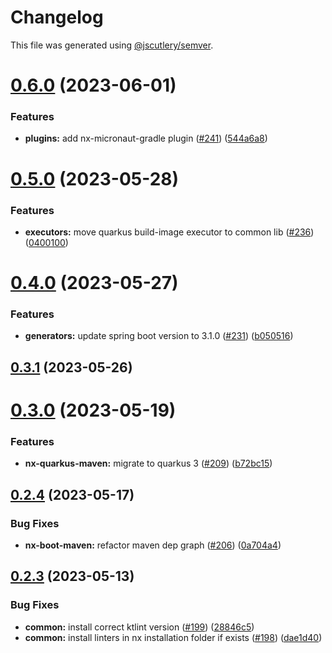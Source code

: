 # Changelog

This file was generated using [@jscutlery/semver](https://github.com/jscutlery/semver).

# [0.6.0](https://github.com/khalilou88/jnxplus/compare/common-0.5.0...common-0.6.0) (2023-06-01)


### Features

* **plugins:** add nx-micronaut-gradle plugin ([#241](https://github.com/khalilou88/jnxplus/issues/241)) ([544a6a8](https://github.com/khalilou88/jnxplus/commit/544a6a83c0680c23bf5e7a47684b9dcf14965d13))



# [0.5.0](https://github.com/khalilou88/jnxplus/compare/common-0.4.0...common-0.5.0) (2023-05-28)


### Features

* **executors:** move quarkus build-image executor to common lib ([#236](https://github.com/khalilou88/jnxplus/issues/236)) ([0400100](https://github.com/khalilou88/jnxplus/commit/04001009afb1f2d4e3f195a877a9d1123304f90e))



# [0.4.0](https://github.com/khalilou88/jnxplus/compare/common-0.3.1...common-0.4.0) (2023-05-27)


### Features

* **generators:** update spring boot version to 3.1.0 ([#231](https://github.com/khalilou88/jnxplus/issues/231)) ([b050516](https://github.com/khalilou88/jnxplus/commit/b0505163fde06fbcf355a97a75e675c0c5fe8bc3))



## [0.3.1](https://github.com/khalilou88/jnxplus/compare/common-0.3.0...common-0.3.1) (2023-05-26)



# [0.3.0](https://github.com/khalilou88/jnxplus/compare/common-0.2.4...common-0.3.0) (2023-05-19)


### Features

* **nx-quarkus-maven:** migrate to quarkus 3 ([#209](https://github.com/khalilou88/jnxplus/issues/209)) ([b72bc15](https://github.com/khalilou88/jnxplus/commit/b72bc15c7426c33095cf2da14e7178d7b042557c))



## [0.2.4](https://github.com/khalilou88/jnxplus/compare/common-0.2.3...common-0.2.4) (2023-05-17)


### Bug Fixes

* **nx-boot-maven:** refactor maven dep graph ([#206](https://github.com/khalilou88/jnxplus/issues/206)) ([0a704a4](https://github.com/khalilou88/jnxplus/commit/0a704a4acbfa1db93a072b37a8c2db0e3ea275ce))



## [0.2.3](https://github.com/khalilou88/jnxplus/compare/common-0.2.2...common-0.2.3) (2023-05-13)

### Bug Fixes

- **common:** install correct ktlint version ([#199](https://github.com/khalilou88/jnxplus/issues/199)) ([28846c5](https://github.com/khalilou88/jnxplus/commit/28846c539f5ff33dd17588dd84a635a6b12d4bdb))
- **common:** install linters in nx installation folder if exists ([#198](https://github.com/khalilou88/jnxplus/issues/198)) ([dae1d40](https://github.com/khalilou88/jnxplus/commit/dae1d40566a86d324919d7459adc65d6fcdabe3b))
